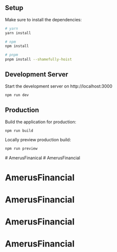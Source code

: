 ## Setup

Make sure to install the dependencies:

```bash
# yarn
yarn install

# npm
npm install

# pnpm
pnpm install --shamefully-hoist
```

## Development Server

Start the development server on http://localhost:3000

```bash
npm run dev
```

## Production

Build the application for production:

```bash
npm run build
```

Locally preview production build:

```bash
npm run preview
```


#   A m e r u s F i n a n i c a l  
 # AmerusFinancial
# AmerusFinancial
# AmerusFinancial
# AmerusFinancial
# AmerusFinancial
